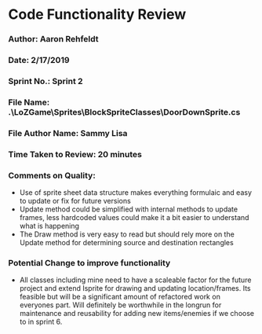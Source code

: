 # Code Functionality Review

### Author: Aaron Rehfeldt

### Date: 2/17/2019

### Sprint No.: Sprint 2

### File Name: .\LoZGame\Sprites\BlockSpriteClasses\DoorDownSprite.cs

### File Author Name: Sammy Lisa

### Time Taken to Review: 20 minutes

### Comments on Quality:
- Use of sprite sheet data structure makes everything formulaic and easy to update or fix for future versions
- Update method could be simplified with internal methods to update frames, 
	less hardcoded values could make it a bit easier to understand what is happening
- The Draw method is very easy to read but should rely more on the Update method for determining source and destination rectangles

### Potential Change to improve functionality
- All classes including mine need to have a scaleable factor for the future project and extend 
Isprite for drawing and updating location/frames. Its feasible but will be a significant 
amount of refactored work on everyones part. Will definitely be worthwhile in the longrun
for maintenance and reusability for adding new items/enemies if we choose to in sprint 6.
